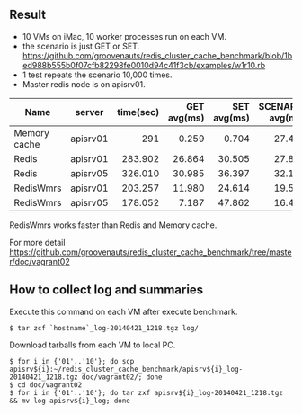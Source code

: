 ## Result

* 10 VMs on iMac, 10 worker processes run on each VM.
* the scenario is just GET or SET. https://github.com/groovenauts/redis_cluster_cache_benchmark/blob/1bed988b555b0f07cfb82298fe0010d94c41f3cb/examples/w1r10.rb
* 1 test repeats the scenario 10,000 times.
* Master redis node is on apisrv01.

| Name         | server   | time(sec) | GET avg(ms) | SET avg(ms) | SCENARIO avg(ms) | worker total(KB) | redis-sever(KB) | total(KB) |
| ------------ |:--------:| ---------:| -----------:| -----------:| ----------------:|-----------------:| ---------------:|----------:|
| Memory cache | apisrv01 | 291       |  0.259      |  0.704      | 27.441           | 471,556          |  -              | 471,556   |
| Redis        | apisrv01 | 283.902   | 26.864      | 30.505      | 27.883           | 122,328          | 139,424         | 261,752   |
| Redis        | apisrv05 | 326.010   | 30.985      | 36.397      | 32.100           | 120,936          |  73,020         | 193,956   |
| RedisWmrs    | apisrv01 | 203.257   | 11.980      | 24.614      | 19.508           | 129,660          | 137,568         | 267,228   |
| RedisWmrs    | apisrv05 | 178.052   |  7.187      | 47.862      | 16.444           | 124,924          |  73,020         | 197,944   |

RedisWmrs works faster than Redis and Memory cache.

For more detail https://github.com/groovenauts/redis_cluster_cache_benchmark/tree/master/doc/vagrant02



## How to collect log and summaries

Execute this command on each VM after execute benchmark.

```
$ tar zcf `hostname`_log-20140421_1218.tgz log/
```

Download tarballs from each VM to local PC.

```
$ for i in {'01'..'10'}; do scp apisrv${i}:~/redis_cluster_cache_benchmark/apisrv${i}_log-20140421_1218.tgz doc/vagrant02/; done
$ cd doc/vagrant02
$ for i in {'01'..'10'}; do tar zxf apisrv${i}_log-20140421_1218.tgz && mv log apisrv${i}_log; done
```

